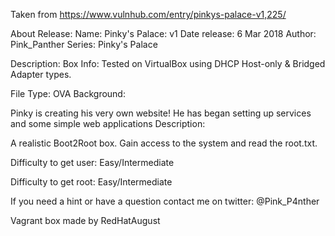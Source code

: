 Taken from https://www.vulnhub.com/entry/pinkys-palace-v1,225/ 

About Release:
    Name: Pinky's Palace: v1
    Date release: 6 Mar 2018
    Author: Pink_Panther
    Series: Pinky's Palace


Description:
Box Info: Tested on VirtualBox using DHCP Host-only & Bridged Adapter types.

File Type: OVA
Background:

Pinky is creating his very own website! He has began setting up services and some simple web applications
Description:

A realistic Boot2Root box. Gain access to the system and read the root.txt.

Difficulty to get user: Easy/Intermediate

Difficulty to get root: Easy/Intermediate

If you need a hint or have a question contact me on twitter: @Pink_P4nther

Vagrant box made by RedHatAugust
